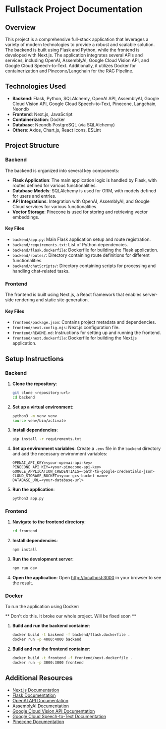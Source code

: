 # Fullstack Project Documentation

## Overview

This project is a comprehensive full-stack application that leverages a variety of modern technologies to provide a robust and scalable solution. The backend is built using Flask and Python, while the frontend is developed with Next.js. The application integrates several APIs and services, including OpenAI, AssemblyAI, Google Cloud Vision API, and Google Cloud Speech-to-Text. Additionally, it utilizes Docker for containerization and Pinecone/Langchain for the RAG Pipeline.

## Technologies Used

- **Backend**: Flask, Python, SQLAlchemy, OpenAI API, AssemblyAI, Google Cloud Vision API, Google Cloud Speech-to-Text, Pinecone, Langchain, Neondb
- **Frontend**: Next.js, JavaScript
- **Containerization**: Docker
- **Database**: Neondb PostgreSQL (via SQLAlchemy)
- **Others**: Axios, Chart.js, React Icons, ESLint

## Project Structure

### Backend

The backend is organized into several key components:

- **Flask Application**: The main application logic is handled by Flask, with routes defined for various functionalities.
- **Database Models**: SQLAlchemy is used for ORM, with models defined for users and entries.
- **API Integrations**: Integration with OpenAI, AssemblyAI, and Google Cloud services for various functionalities.
- **Vector Storage**: Pinecone is used for storing and retrieving vector embeddings.

#### Key Files

- `backend/app.py`: Main Flask application setup and route registration.
- `backend/requirements.txt`: List of Python dependencies.
- `backend/flask.dockerfile`: Dockerfile for building the Flask application.
- `backend/routes/`: Directory containing route definitions for different functionalities.
- `backend/chatScripts/`: Directory containing scripts for processing and handling chat-related tasks.


### Frontend

The frontend is built using Next.js, a React framework that enables server-side rendering and static site generation.

#### Key Files

- `frontend/package.json`: Contains project metadata and dependencies.
- `frontend/next.config.mjs`: Next.js configuration file.
- `frontend/README.md`: Instructions for setting up and running the frontend.
- `frontend/next.dockerfile`: Dockerfile for building the Next.js application.


## Setup Instructions

### Backend

1. **Clone the repository**:
   ```bash
   git clone <repository-url>
   cd backend
   ```

2. **Set up a virtual environment**:
   ```bash
   python3 -m venv venv
   source venv/bin/activate
   ```

3. **Install dependencies**:
   ```bash
   pip install -r requirements.txt
   ```

4. **Set up environment variables**:
   Create a `.env` file in the `backend` directory and add the necessary environment variables:
   ```plaintext
   OPENAI_API_KEY=<your-openai-api-key>
   PINECONE_API_KEY=<your-pinecone-api-key>
   GOOGLE_APPLICATION_CREDENTIALS=<path-to-google-credentials-json>
   CLOUD_STORAGE_BUCKET=<your-gcs-bucket-name>
   DATABASE_URL=<your-database-url>
   ```

5. **Run the application**:
   ```bash
   python3 app.py
   ```

### Frontend

1. **Navigate to the frontend directory**:
   ```bash
   cd frontend
   ```

2. **Install dependencies**:
   ```bash
   npm install
   ```

3. **Run the development server**:
   ```bash
   npm run dev
   ```

4. **Open the application**:
   Open [http://localhost:3000](http://localhost:3000) in your browser to see the result.

### Docker

To run the application using Docker:

** Don't do this. It broke our whole project. Will be fixed soon **

1. **Build and run the backend container**:
   ```bash
   docker build -t backend -f backend/flask.dockerfile .
   docker run -p 4000:4000 backend
   ```

2. **Build and run the frontend container**:
   ```bash
   docker build -t frontend -f frontend/next.dockerfile .
   docker run -p 3000:3000 frontend
   ```

## Additional Resources

- [Next.js Documentation](https://nextjs.org/docs)
- [Flask Documentation](https://flask.palletsprojects.com/)
- [OpenAI API Documentation](https://beta.openai.com/docs/)
- [AssemblyAI Documentation](https://www.assemblyai.com/docs/)
- [Google Cloud Vision API Documentation](https://cloud.google.com/vision/docs)
- [Google Cloud Speech-to-Text Documentation](https://cloud.google.com/speech-to-text/docs)
- [Pinecone Documentation](https://docs.pinecone.io/)

